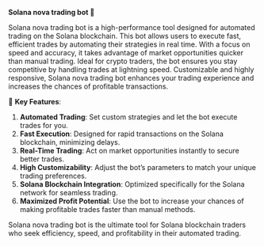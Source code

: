 **Solana nova trading bot 🚀**

Solana nova trading bot is a high-performance tool designed for automated trading on the Solana blockchain. This bot allows users to execute fast, efficient trades by automating their strategies in real time. With a focus on speed and accuracy, it takes advantage of market opportunities quicker than manual trading. Ideal for crypto traders, the bot ensures you stay competitive by handling trades at lightning speed. Customizable and highly responsive, Solana nova trading bot enhances your trading experience and increases the chances of profitable transactions.

🚀 **Key Features**:  
1. **Automated Trading**: Set custom strategies and let the bot execute trades for you.  
2. **Fast Execution**: Designed for rapid transactions on the Solana blockchain, minimizing delays.  
3. **Real-Time Trading**: Act on market opportunities instantly to secure better trades.  
4. **High Customizability**: Adjust the bot’s parameters to match your unique trading preferences.  
5. **Solana Blockchain Integration**: Optimized specifically for the Solana network for seamless trading.  
6. **Maximized Profit Potential**: Use the bot to increase your chances of making profitable trades faster than manual methods.

Solana nova trading bot is the ultimate tool for Solana blockchain traders who seek efficiency, speed, and profitability in their automated trading.

